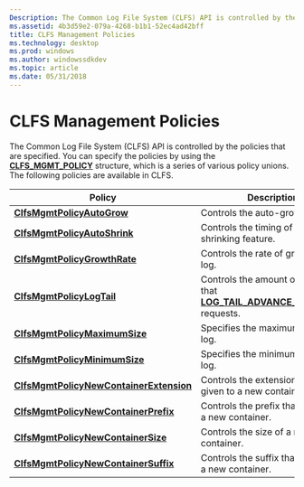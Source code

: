 ```yaml
---
Description: The Common Log File System (CLFS) API is controlled by the policies that are specified.
ms.assetid: 4b3d59e2-079a-4268-b1b1-52ec4ad42bff
title: CLFS Management Policies
ms.technology: desktop
ms.prod: windows
ms.author: windowssdkdev
ms.topic: article
ms.date: 05/31/2018
---
```


# CLFS Management Policies

The Common Log File System (CLFS) API is controlled by the policies that are specified. You can specify the policies by using the [**CLFS\_MGMT\_POLICY**](/windows/desktop/api/Clfsmgmt/ns-clfsmgmt-_clfs_mgmt_policy) structure, which is a series of various policy unions. The following policies are available in CLFS.



| Policy                                                                          | Description                                                                                                              |
|---------------------------------------------------------------------------------|--------------------------------------------------------------------------------------------------------------------------|
| [**ClfsMgmtPolicyAutoGrow**](/windows/desktop/api/Clfsmgmt/ne-clfsmgmt-_clfs_mgmt_policy_type)<br/>              | Controls the auto-grow feature.<br/>                                                                               |
| [**ClfsMgmtPolicyAutoShrink**](/windows/desktop/api/Clfsmgmt/ne-clfsmgmt-_clfs_mgmt_policy_type)<br/>            | Controls the timing of the log-shrinking feature.<br/>                                                             |
| [**ClfsMgmtPolicyGrowthRate**](/windows/desktop/api/Clfsmgmt/ne-clfsmgmt-_clfs_mgmt_policy_type)<br/>            | Controls the rate of growth of a log.<br/>                                                                         |
| [**ClfsMgmtPolicyLogTail**](/windows/desktop/api/Clfsmgmt/ne-clfsmgmt-_clfs_mgmt_policy_type)<br/>               | Controls the amount of space that [**LOG\_TAIL\_ADVANCE\_CALLBACK**](/windows/desktop/api/Clfsmgmtw32/nc-clfsmgmtw32-plog_tail_advance_callback) requests.<br/> |
| [**ClfsMgmtPolicyMaximumSize**](/windows/desktop/api/Clfsmgmt/ne-clfsmgmt-_clfs_mgmt_policy_type)<br/>           | Specifies the maximum size of a log.<br/>                                                                          |
| [**ClfsMgmtPolicyMinimumSize**](/windows/desktop/api/Clfsmgmt/ne-clfsmgmt-_clfs_mgmt_policy_type)<br/>           | Specifies the minimum size of a log.<br/>                                                                          |
| [**ClfsMgmtPolicyNewContainerExtension**](/windows/desktop/api/Clfsmgmt/ne-clfsmgmt-_clfs_mgmt_policy_type)<br/> | Controls the extension that is given to a new container.<br/>                                                      |
| [**ClfsMgmtPolicyNewContainerPrefix**](/windows/desktop/api/Clfsmgmt/ne-clfsmgmt-_clfs_mgmt_policy_type)<br/>    | Controls the prefix that is given to a new container.<br/>                                                         |
| [**ClfsMgmtPolicyNewContainerSize**](/windows/desktop/api/Clfsmgmt/ne-clfsmgmt-_clfs_mgmt_policy_type)<br/>      | Controls the size of a new container.<br/>                                                                         |
| [**ClfsMgmtPolicyNewContainerSuffix**](/windows/desktop/api/Clfsmgmt/ne-clfsmgmt-_clfs_mgmt_policy_type)<br/>    | Controls the suffix that is given to a new container.<br/>                                                         |



 

 

 




